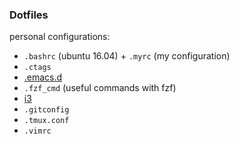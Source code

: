 ### Dotfiles
personal configurations:
* `.bashrc`     (ubuntu 16.04) + `.myrc` (my configuration)
* `.ctags`
* [.emacs.d](https://github.com/iiey/dotfiles/tree/master/emacs.d)
* `.fzf_cmd`    (useful commands with fzf)
* [i3](https://github.com/iiey/dotfiles/tree/master/config/i3)
* `.gitconfig`
* `.tmux.conf`
* `.vimrc`
